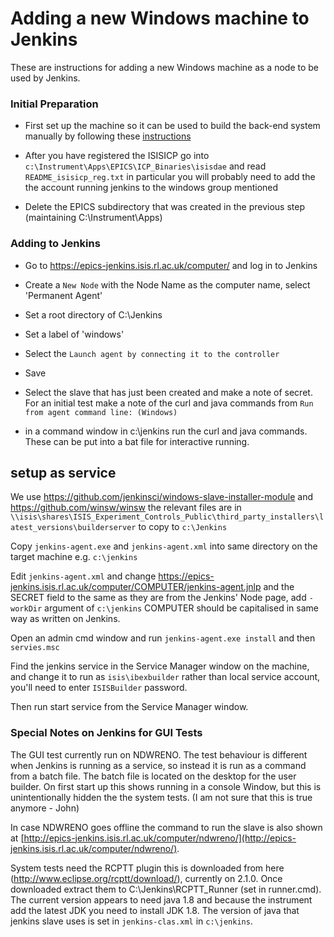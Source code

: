 # Adding a new Windows machine to Jenkins

These are instructions for adding a new Windows machine as a node to be used by Jenkins.

### Initial Preparation

* First set up the machine so it can be used to build the back-end system manually by following these [instructions](/overview/First-Time-Build)

* After you have registered the ISISICP go into `c:\Instrument\Apps\EPICS\ICP_Binaries\isisdae` and read `README_isisicp_reg.txt` in particular you will probably need to add the the account running jenkins to the windows group mentioned 

* Delete the EPICS subdirectory that was created in the previous step (maintaining C:\Instrument\Apps)

### Adding to Jenkins

* Go to ​https://epics-jenkins.isis.rl.ac.uk/computer/ and log in to Jenkins

* Create a `New Node` with the Node Name as the computer name, select 'Permanent Agent'

* Set a root directory of C:\Jenkins

* Set a label of 'windows'

* Select the `Launch agent by connecting it to the controller`

* Save

* Select the slave that has just been created and make a note of secret. For an initial test make a note of the curl and java commands from `Run from agent command line: (Windows)`

* in a command window in c:\jenkins run the curl and java commands. These can be put into a bat file for interactive running.

## setup as service

We use https://github.com/jenkinsci/windows-slave-installer-module and https://github.com/winsw/winsw the relevant files are in 
`\\isis\shares\ISIS_Experiment_Controls_Public\third_party_installers\latest_versions\builderserver` to copy to `c:\Jenkins`   

Copy `jenkins-agent.exe` and `jenkins-agent.xml` into same directory on the target machine e.g. `c:\jenkins`

Edit `jenkins-agent.xml` and change  https://epics-jenkins.isis.rl.ac.uk/computer/COMPUTER/jenkins-agent.jnlp and the SECRET field to the same as they are from the Jenkins' Node page, add `-workDir` argument of `c:\jenkins`
COMPUTER should be capitalised in same way as written on Jenkins.

Open an admin cmd window and run `jenkins-agent.exe install` and then `servies.msc`

Find the jenkins service in the Service Manager window on the machine, and change it to run as `isis\ibexbuilder` rather than local service account, you'll need to enter `ISISBuilder` password.

Then run start service from the Service Manager window.

<a name="jenkins_gui_tests"></a>
### Special Notes on Jenkins for GUI Tests

The GUI test currently run on NDWRENO. The test behaviour is different when Jenkins is running as a service, so instead it is run as a command from a batch file. The batch file is located on the desktop for the user builder. On first start up this shows running in a console Window, but this is unintentionally hidden the the system tests. (I am not sure that this is true anymore - John)

In case NDWRENO goes offline the command to run the slave is also shown at [http://epics-jenkins.isis.rl.ac.uk/computer/ndwreno/](http://epics-jenkins.isis.rl.ac.uk/computer/ndwreno/).

System tests need the RCPTT plugin this is downloaded from here (http://www.eclipse.org/rcptt/download/), currently on 2.1.0. Once downloaded extract them to C:\Jenkins\RCPTT_Runner (set in runner.cmd). The current version appears to need java 1.8 and because the instrument add the latest JDK you need to install JDK 1.8. The version of java that jenkins slave uses is set in `jenkins-clas.xml` in `c:\jenkins`.